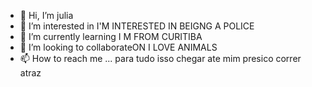 - 👋 Hi, I’m julia
- 👀 I’m interested in I'M INTERESTED IN BEIGNG A POLICE
- 🌱 I’m currently learning I M FROM CURITIBA
- 💞️ I’m looking to collaborateON I LOVE ANIMALS 
- 📫 How to reach me ... para tudo isso chegar ate mim presico correr atraz 

<!---
29032007julia/29032007julia is a ✨ special ✨ repository because its `README.md` (this file) appears on your GitHub profile.
You can click the Preview link to take a look at your changes.
--->
